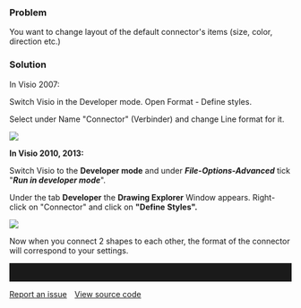 ### Problem

You want to change layout of the default connector's items (size, color,
direction etc.)

### Solution

In Visio 2007:

Switch Visio in the Developer mode. Open Format - Define styles.

Select under Name "Connector" (Verbinder) and change Line format for it.

![](//images.ctfassets.net/utx1h0gfm1om/4SxsNfiHVuQmSaiCq8Msa2/e676cf621a02c5817773076ba3e5f20a/328362.png)

**In Visio 2010, 2013:**

Switch Visio to the **Developer mode** and under
***File-Options-Advanced*** tick "***Run in developer mode***".

Under the tab **Developer** the **Drawing Explorer** Window appears.
Right-click on "Connector" and click on **"Define** **Styles".**

![](//images.ctfassets.net/utx1h0gfm1om/wziSav8uxqEWWC2e0QES4/4891594fafdd5fd0bae4d3703376d7dc/329404.png)

Now when you connect 2 shapes to each other, the format of the connector
will correspond to your settings.


<hr style="padding-top:2rem" />
<a href="https://github.com/process4/docs/issues" target="_blank" class="bgw btn btn-primary btn-lg shadow-sm">Report an issue</a>
<a href="https://github.com/process4/docs" target="_blank" class="bgw btn btn-primary btn-lg shadow-sm" style="margin-left:10px;">View source code</a>